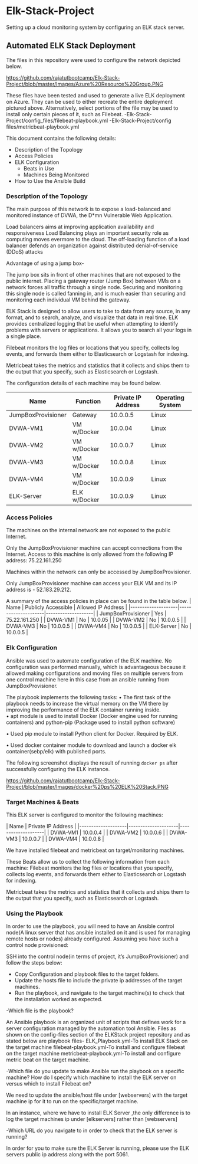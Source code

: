 # Elk-Stack-Project
Setting up a cloud monitoring system by configuring an ELK stack server.

## Automated ELK Stack Deployment

The files in this repository were used to configure the network depicted below.

https://github.com/rajatutbootcamp/Elk-Stack-Project/blob/master/Images/Azure%20Resource%20Group.PNG

These files have been tested and used to generate a live ELK deployment on Azure. They can be used to either recreate the entire deployment pictured above. Alternatively, select portions of the file may be used to install only certain pieces of it, such as Filebeat.
  -Elk-Stack-Project/config_files/filebeat-playbook.yml
  -Elk-Stack-Project/config files/metricbeat-playbook.yml

This document contains the following details:
- Description of the Topology
- Access Policies
- ELK Configuration
  - Beats in Use
  - Machines Being Monitored
- How to Use the Ansible Build


### Description of the Topology

The main purpose of this network is to expose a load-balanced and monitored instance of DVWA, the D*mn Vulnerable Web Application.

Load balancers aims at improving application availability and responsiveness
Load Balancing plays an important security role as computing moves evermore to the cloud. The off-loading function of a load balancer defends an organization against distributed denial-of-service (DDoS) attacks

Advantage of using a jump box-

The jump box sits in front of other machines that are not exposed to the public internet. Placing a gateway router (Jump Box) between VMs on a network forces all traffic through a single node. Securing and monitoring this single node is called fanning in, and is much easier than securing and monitoring each individual VM behind the gateway.

ELK Stack is designed to allow users to take to data from any source, in any format, and to search, analyze, and visualize that data in real time. ELK provides centralized logging that be useful when attempting to identify problems with servers or applications. It allows you to search all your logs in a single place.

Filebeat monitors the log files or locations that you specify, collects log events, and forwards them either to Elasticsearch or Logstash for indexing.

Metricbeat takes the metrics and statistics that it collects and ships them to the output that you specify, such as Elasticsearch or Logstash.

The configuration details of each machine may be found below.

| Name                | Function     | Private IP Address | Operating System 
|--------------------|--------------|--------------------|--------------
| JumpBoxProvisioner | Gateway      | 10.0.0.5           | Linux            |
| DVWA-VM1           | VM w/Docker  | 10.0.04            | Linux            |
| DVWA-VM2           | VM w/Docker  | 10.0.0.7           | Linux            |
| DVWA-VM3           | VM w/Docker  | 10.0.0.8           | Linux            |
| DVWA-VM4           | VM w/Docker  | 10.0.0.9           | Linux            |
| ELK-Server            | ELK w/Docker | 10.0.0.9           | Linux          

### Access Policies

The machines on the internal network are not exposed to the public Internet. 

Only the JumpBoxProvisioner machine can accept connections from the Internet. Access to this machine is only allowed from the following IP address: 75.22.161.250

Machines within the network can only be accessed by JumpBoxProvisioner.

Only JumpBoxProvisioner machine can access your ELK VM and its IP address is - 52.183.29.212.

A summary of the access policies in place can be found in the table below.
| Name               | Publicly Accessible | Allowed IP Address |
|--------------------|---------------------|--------------------|
| JumpBoxProvisioner | Yes                 | 75.22.161.250      |
| DVWA-VM1           | No                  | 10.0.05            |
| DVWA-VM2           | No                  | 10.0.0.5           |
| DVWA-VM3           | No                  | 10.0.0.5           |
| DVWA-VM4           | No                  | 10.0.0.5           |
| ELK-Server            | No                  | 10.0.0.5           |

### Elk Configuration

Ansible was used to automate configuration of the ELK machine. No configuration was performed manually, which is advantageous because it allowed making configurations and moving files on multiple servers from one control machine here in this case from an ansible running from JumpBoxProvisioner.

The playbook implements the following tasks:
•	The first task of the playbook needs to increase the virtual memory on the VM there by improving the performance of the ELK container running inside.                                                    
•	apt module is used to install Docker (Docker engine used for running containers) and python-pip (Package used to install python software)

•	 Used pip module to install Python client for Docker. Required by ELK.

•	Used docker container module to download and launch a docker elk container(sebp/elk) with published ports.                                    

The following screenshot displays the result of running `docker ps` after successfully configuring the ELK instance.

https://github.com/rajatutbootcamp/Elk-Stack-Project/blob/master/Images/docker%20ps%20ELK%20Stack.PNG

### Target Machines & Beats
This ELK server is configured to monitor the following machines:

| Name               | Private IP Address |
|--------------------|---------------------|--------------------|
| DVWA-VM1           | 10.0.0.4            |
| DVWA-VM2           | 10.0.0.6           |
| DVWA-VM3           | 10.0.0.7           |
| DVWA-VM4           | 10.0.0.8           |


We have installed filebeat and metricbeat on target/monitoring machines.

These Beats allow us to collect the following information from each machine:
Filebeat monitors the log files or locations that you specify, collects log events, and forwards them either to Elasticsearch or Logstash for indexing.

Metricbeat takes the metrics and statistics that it collects and ships them to the output that you specify, such as Elasticsearch or Logstash.


### Using the Playbook
In order to use the playbook, you will need to have an Ansible control node(A linux server that has ansible installed on it and is used for managing remote hosts or nodes) already configured. Assuming you have such a control node provisioned: 

SSH into the control node(in terms of project, it’s JumpBoxProvisioner)  and follow the steps below:
- Copy Configuration and playbook files to the target folders.
- Update the hosts file to include the private ip addresses of the target machines.
- Run the playbook, and navigate to the target machine(s) to check that the installation worked as expected.

-Which file is the playbook? 

An Ansible playbook is an organized unit of scripts that defines work for a server configuration managed by the automation tool Ansible.
Files as shown on the config-files section of the ELKStack project repository and as stated below are playbook files-
ELK_Playbook.yml-To install ELK Stack on the target machine
filebeat-playbook.yml-To install and configure filebeat on the target machine
metricbeat-playbook.yml-To install and configure metric beat on the target machine.

-Which file do you update to make Ansible run the playbook on a specific machine? How do I specify which machine to install the ELK server on versus which to install Filebeat on?

We need to update the ansible/host file under [webservers] with the target machine ip for it to run on the specific/target machine.

In an instance, where we have to install ELK Server ,the only difference is to log the target machines ip under [elkservers] rather than [webservers]

-Which URL do you navigate to in order to check that the ELK server is running?

In order for you to make sure the ELK Server is running, please use the ELK servers public ip address along with the port 5061.
